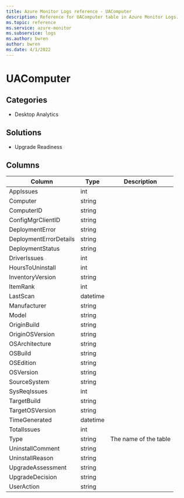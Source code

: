 ```yaml
---
title: Azure Monitor Logs reference - UAComputer
description: Reference for UAComputer table in Azure Monitor Logs.
ms.topic: reference
ms.service: azure-monitor
ms.subservice: logs
ms.author: bwren
author: bwren
ms.date: 4/1/2022
---
```


# UAComputer

 

## Categories

- Desktop Analytics
## Solutions

- Upgrade Readiness




## Columns

| Column | Type | Description |
| --- | --- | --- |
| AppIssues | int |  |
| Computer | string |  |
| ComputerID | string |  |
| ConfigMgrClientID | string |  |
| DeploymentError | string |  |
| DeploymentErrorDetails | string |  |
| DeploymentStatus | string |  |
| DriverIssues | int |  |
| HoursToUninstall | int |  |
| InventoryVersion | string |  |
| ItemRank | int |  |
| LastScan | datetime |  |
| Manufacturer | string |  |
| Model | string |  |
| OriginBuild | string |  |
| OriginOSVersion | string |  |
| OSArchitecture | string |  |
| OSBuild | string |  |
| OSEdition | string |  |
| OSVersion | string |  |
| SourceSystem | string |  |
| SysReqIssues | int |  |
| TargetBuild | string |  |
| TargetOSVersion | string |  |
| TimeGenerated | datetime |  |
| TotalIssues | int |  |
| Type | string | The name of the table |
| UninstallComment | string |  |
| UninstallReason | string |  |
| UpgradeAssessment | string |  |
| UpgradeDecision | string |  |
| UserAction | string |  |
